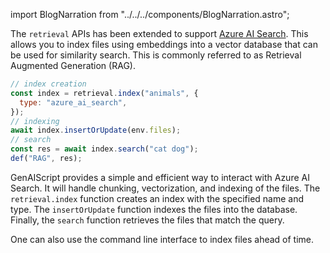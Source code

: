 import BlogNarration from "../../../components/BlogNarration.astro";

<BlogNarration />

The `retrieval` APIs has been extended to support [Azure AI Search](https://learn.microsoft.com/en-us/azure/search/search-what-is-azure-search).
This allows you to index files using embeddings into a vector database that can be used for similarity search.
This is commonly referred to as Retrieval Augmented Generation (RAG).

```js wrap '{ type: "azure_ai_search" }'
// index creation
const index = retrieval.index("animals", {
  type: "azure_ai_search",
});
// indexing
await index.insertOrUpdate(env.files);
// search
const res = await index.search("cat dog");
def("RAG", res);
```

GenAIScript provides a simple and efficient way to interact with Azure AI Search. It will handle
chunking, vectorization, and indexing of the files. The `retrieval.index` function creates an index
with the specified name and type. The `insertOrUpdate` function indexes the files into the database.
Finally, the `search` function retrieves the files that match the query.

One can also use the command line interface to index files ahead of time.